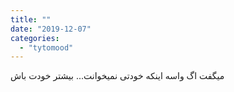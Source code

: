 ```yaml
---
title: ""
date: "2019-12-07"
categories: 
  - "tytomood"
---
```


میگفت ‏اگ واسه اینکه خودتی نمیخوانت... بیشتر خودت باش
